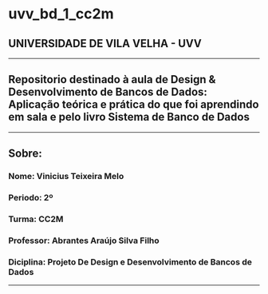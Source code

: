 # uvv_bd_1_cc2m
## UNIVERSIDADE DE VILA VELHA - UVV
---
## Repositorio destinado à aula de Design & Desenvolvimento de Bancos de Dados: Aplicação teórica e prática do que foi aprendindo em sala e pelo livro  Sistema de Banco de Dados

---
## Sobre:
### Nome: Vinicius Teixeira Melo
### Periodo: 2º
### Turma: CC2M
### Professor: Abrantes Araújo Silva Filho
### Diciplina: Projeto De Design e Desenvolvimento de Bancos de Dados
---